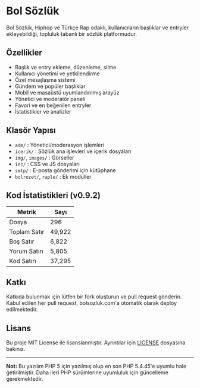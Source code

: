 # Bol Sözlük

Bol Sözlük, Hiphop ve Türkçe Rap odaklı, kullanıcıların başlıklar ve entryler ekleyebildiği, topluluk tabanlı bir sözlük platformudur.

## Özellikler

- Başlık ve entry ekleme, düzenleme, silme
- Kullanıcı yönetimi ve yetkilendirme
- Özel mesajlaşma sistemi
- Gündem ve popüler başlıklar
- Mobil ve masaüstü uyumlandırılmış arayüz
- Yönetici ve moderatör paneli
- Favori ve en beğenilen entryler
- İstatistikler ve analizler

## Klasör Yapısı

- `adm/` : Yönetici/moderasyon işlemleri
- `icerik/` : Sözlük ana işlevleri ve içerik dosyaları
- `img/`, `images/` : Görseller
- `inc/` : CSS ve JS dosyaları
- `smtp/` : E-posta gönderimi için kütüphane
- `bolrozet/`, `raple/` : Ek modüller

## Kod İstatistikleri (v0.9.2)

| Metrik         | Sayı    |
| -------------- | ------- |
| Dosya          | 296     |
| Toplam Satır    | 49,922  |
| Boş Satır     | 6,822   |
| Yorum Satırı  | 5,805   |
| Kod Satırı  | 37,295  |

## Katkı

Katkıda bulunmak için lütfen bir fork oluşturun ve pull request gönderin. Kabul edilen her pull request, bolsozluk.com'a otomatik olarak deploy edilmektedir.

## Lisans

Bu proje MIT License ile lisanslanmıştır. Ayrıntılar için [LICENSE](LICENSE) dosyasına bakınız.

---

**Not:** Bu yazılım PHP 5 için yazılmış olup en son PHP 5.4.45'e uyumlu hale getirilmiştir. Daha ileri PHP sürümlerine uyumluluk için güncelleme gerekmektedir.
